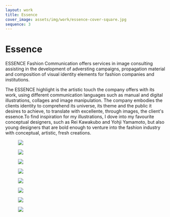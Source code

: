 ```yaml
---
layout: work
title: Essence
cover_image: assets/img/work/essence-cover-square.jpg
sequence: 3
---
```


<h1>Essence</h1>


<p>ESSENCE Fashion Communication offers services in image consulting assisting in the development of adversting campaigns, propagation material and composition of visual identity elements for fashion companies and institutions.</p>

<p>The ESSENCE highlight is the artistic touch the company offers with its work, using different communication languages such as manual and digital illustrations, collages and image manipulation. The company embodies the clients identity to comprehend its universe, its theme and the public it desires to achieve, to translate with excellente, through images, the client's essence.To find inspiration for my illustrations, I dove into my favourite conceptual designers, such as Rei Kawakubo and Yohji Yamamoto, but also young designers that are bold enough to venture into the fashion industry with conceptual, artistic, fresh creations.</p>


<figure>
  <img src="{{ "/assets/img/work/essence/essence1.png" | relative_url }}" />
</figure>

<figure>
  <img src="{{ "/assets/img/work/essence/essence2.png" | relative_url }}" />
</figure>

<figure>
  <img src="{{ "/assets/img/work/essence/essence3.png" | relative_url }}" />
</figure>

<figure>
  <img src="{{ "/assets/img/work/essence/essence4.png" | relative_url }}" />
</figure>

<figure>
  <img src="{{ "/assets/img/work/essence/essence5.png" | relative_url }}" />
</figure>

<figure>
  <img src="{{ "/assets/img/work/essence/essence6.png" | relative_url }}" />
</figure>

<figure>
  <img src="{{ "/assets/img/work/essence/essence7.png" | relative_url }}" />
</figure>

<figure>
  <img src="{{ "/assets/img/work/essence/essence8.png" | relative_url }}" />
</figure>
